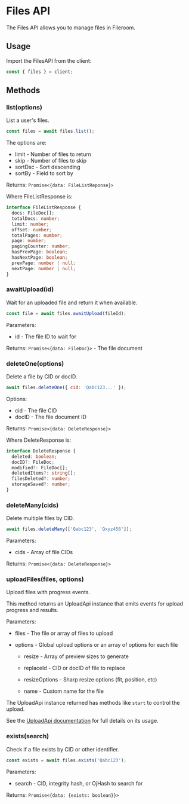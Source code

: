# Files API

The Files API allows you to manage files in Fileroom.

## Usage

Import the FilesAPI from the client:

```js
const { files } = client;
```

## Methods

### list(options)

List a user's files.

```js
const files = await files.list();
```

The options are:

- limit - Number of files to return
- skip - Number of files to skip
- sortDsc - Sort descending
- sortBy - Field to sort by

Returns: `Promise<{data: FileListReponse}>`

Where FileListResponse is:

```ts
interface FileListResponse {
  docs: FileDoc[];
  totalDocs: number;
  limit: number;
  offset: number;
  totalPages: number;
  page: number;
  pagingCounter: number;
  hasPrevPage: boolean;
  hasNextPage: boolean;
  prevPage: number | null;
  nextPage: number | null;
}
```
### awaitUpload(id)

Wait for an uploaded file and return it when available.

```js
const file = await files.awaitUpload(fileId);
```

Parameters:

- id - The file ID to wait for

Returns: `Promise<{data: FileDoc}>` - The file document

### deleteOne(options)

Delete a file by CID or docID.

```js
await files.deleteOne({ cid: 'Qabc123...' });
```

Options:

- cid - The file CID
- docID - The file document ID

Returns: `Promise<{data: DeleteResponse}>`

Where DeleteResponse is:

```ts
interface DeleteResponse {
  deleted: boolean;
  docID?: FileDoc;
  modified?: FileDoc[];
  deletedItems?: string[];
  filesDeleted?: number;
  storageSaved?: number;
}
```

### deleteMany(cids)

Delete multiple files by CID.

```js
await files.deleteMany(['Qabc123', 'Qxyz456']);
```

Parameters:

- cids - Array of file CIDs

Returns: `Promise<{data: DeleteResponse}>`

### uploadFiles(files, options)

Upload files with progress events. 

This method returns an UploadApi instance that emits events for upload progress and results.

Parameters:

- files - The file or array of files to upload

- options - Global upload options or an array of options for each file

  - resize - Array of preview sizes to generate
  
  - replaceId - CID or docID of file to replace
  
  - resizeOptions - Sharp resize options (fit, position, etc)
  
  - name - Custom name for the file

The UploadApi instance returned has methods like `start` to control the upload.

See the [UploadApi documentation](/docs/upload.md) for full details on its usage.

### exists(search)

Check if a file exists by CID or other identifier.

```js
const exists = await files.exists('Qabc123');
```

Parameters:

- search - CID, integrity hash, or OjHash to search for

Returns: `Promise<{data: {exists: boolean}}>`
